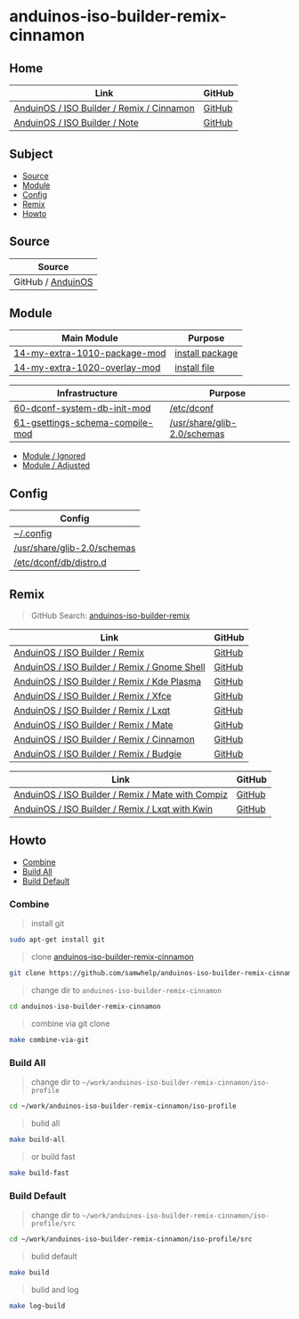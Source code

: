 

# anduinos-iso-builder-remix-cinnamon




## Home

| Link | GitHub |
| ---- | ------ |
| [AnduinOS / ISO Builder / Remix / Cinnamon](https://samwhelp.github.io/anduinos-iso-builder-remix-cinnamon/) | [GitHub](https://github.com/samwhelp/anduinos-iso-builder-remix-cinnamon) |
| [AnduinOS / ISO Builder / Note](https://samwhelp.github.io/note-about-anduinos-iso-builder/) | [GitHub](https://github.com/samwhelp/note-about-anduinos-iso-builder) |




## Subject

* [Source](#source)
* [Module](#module)
* [Config](#config)
* [Remix](#remix)
* [Howto](#howto)




## Source

| Source |
| --- |
| GitHub / [AnduinOS](https://github.com/Anduin2017/AnduinOS)




## Module

| Main Module | Purpose |
| ----------- | ------- |
| [14-my-extra-1010-package-mod](https://github.com/samwhelp/anduinos-iso-builder-remix-cinnamon/tree/main/asset/template/src/mods/14-my-extra-1010-package-mod) | [install package](https://github.com/samwhelp/anduinos-iso-builder-remix-cinnamon/tree/main/asset/template/src/mods/14-my-extra-1010-package-mod/asset/package/install) |
| [14-my-extra-1020-overlay-mod](https://github.com/samwhelp/anduinos-iso-builder-remix-cinnamon/tree/main/asset/template/src/mods/14-my-extra-1020-overlay-mod) | [install file](https://github.com/samwhelp/anduinos-iso-builder-remix-cinnamon/tree/main/asset/template/src/mods/14-my-extra-1020-overlay-mod/asset/overlay) |


| Infrastructure | Purpose |
| -------------- | ------- |
| [60-dconf-system-db-init-mod](https://github.com/samwhelp/anduinos-iso-builder-remix-cinnamon/tree/main/asset/template/src/mods/60-dconf-system-db-init-mod) | [/etc/dconf](https://github.com/samwhelp/anduinos-iso-builder-remix-cinnamon/tree/main/asset/template/src/mods/14-my-extra-1020-overlay-mod/asset/overlay/etc/dconf) |
| [61-gsettings-schema-compile-mod](https://github.com/samwhelp/anduinos-iso-builder-remix-cinnamon/tree/main/asset/template/src/mods/61-gsettings-schema-compile-mod) | [/usr/share/glib-2.0/schemas](https://github.com/samwhelp/anduinos-iso-builder-remix-cinnamon/tree/main/asset/template/src/mods/14-my-extra-1020-overlay-mod/asset/overlay/usr/share/glib-2.0/schemas) |


* [Module / Ignored](https://github.com/samwhelp/anduinos-iso-builder-remix-cinnamon/blob/main/helper/docs/module/module-ignored.md)
* [Module / Adjusted](https://github.com/samwhelp/anduinos-iso-builder-remix-cinnamon/blob/main/helper/docs/module/module-adjusted.md)




## Config

| Config |
| ------ |
| [~/.config](https://github.com/samwhelp/anduinos-iso-builder-remix-cinnamon/tree/main/asset/template/src/mods/14-my-extra-1020-overlay-mod/asset/overlay/etc/skel/.config) |
| [/usr/share/glib-2.0/schemas](https://github.com/samwhelp/anduinos-iso-builder-remix-cinnamon/tree/main/asset/template/src/mods/14-my-extra-1020-overlay-mod/asset/overlay/usr/share/glib-2.0/schemas) |
| [/etc/dconf/db/distro.d](https://github.com/samwhelp/anduinos-iso-builder-remix-cinnamon/tree/main/asset/template/src/mods/14-my-extra-1020-overlay-mod/asset/overlay/etc/dconf/db/distro.d) |




## Remix

> GitHub Search: [anduinos-iso-builder-remix](https://github.com/samwhelp?q=anduinos-iso-builder-remix&tab=repositories&type=&language=&sort=)

| Link | GitHub |
| ---- | ------ |
| [AnduinOS / ISO Builder / Remix](https://samwhelp.github.io/anduinos-iso-builder-remix/) | [GitHub](https://github.com/samwhelp/anduinos-iso-builder-remix) |
| [AnduinOS / ISO Builder / Remix / Gnome Shell](https://samwhelp.github.io/anduinos-iso-builder-remix-gnome-shell/) | [GitHub](https://github.com/samwhelp/anduinos-iso-builder-remix-gnome-shell) |
| [AnduinOS / ISO Builder / Remix / Kde Plasma](https://samwhelp.github.io/anduinos-iso-builder-remix-kde-plasma/) | [GitHub](https://github.com/samwhelp/anduinos-iso-builder-remix-kde-plasma) |
| [AnduinOS / ISO Builder / Remix / Xfce](https://samwhelp.github.io/anduinos-iso-builder-remix-xfce/) | [GitHub](https://github.com/samwhelp/anduinos-iso-builder-remix-xfce) |
| [AnduinOS / ISO Builder / Remix / Lxqt](https://samwhelp.github.io/anduinos-iso-builder-remix-lxqt/) | [GitHub](https://github.com/samwhelp/anduinos-iso-builder-remix-lxqt) |
| [AnduinOS / ISO Builder / Remix / Mate](https://samwhelp.github.io/anduinos-iso-builder-remix-mate/) | [GitHub](https://github.com/samwhelp/anduinos-iso-builder-remix-mate) |
| [AnduinOS / ISO Builder / Remix / Cinnamon](https://samwhelp.github.io/anduinos-iso-builder-remix-cinnamon/) | [GitHub](https://github.com/samwhelp/anduinos-iso-builder-remix-cinnamon) |
| [AnduinOS / ISO Builder / Remix / Budgie](https://samwhelp.github.io/anduinos-iso-builder-remix-budgie/) | [GitHub](https://github.com/samwhelp/anduinos-iso-builder-remix-budgie) |


| Link | GitHub |
| ---- | ------ |
| [AnduinOS / ISO Builder / Remix / Mate with Compiz](https://samwhelp.github.io/anduinos-iso-builder-remix-mate-with-compiz/) | [GitHub](https://github.com/samwhelp/anduinos-iso-builder-remix-mate-with-compiz) |
| [AnduinOS / ISO Builder / Remix / Lxqt with Kwin](https://samwhelp.github.io/anduinos-iso-builder-remix-lxqt-with-kwin/) | [GitHub](https://github.com/samwhelp/anduinos-iso-builder-remix-lxqt-with-kwin) |




## Howto

* [Combine](#combine)
* [Build All](#build-all)
* [Build Default](#build-default)




### Combine

> install git

``` sh
sudo apt-get install git
```


> clone [anduinos-iso-builder-remix-cinnamon](https://github.com/samwhelp/anduinos-iso-builder-remix-cinnamon)

``` sh
git clone https://github.com/samwhelp/anduinos-iso-builder-remix-cinnamon.git
```


> change dir to `anduinos-iso-builder-remix-cinnamon`

``` sh
cd anduinos-iso-builder-remix-cinnamon
```


> combine via git clone

``` sh
make combine-via-git
```




### Build All


> change dir to `~/work/anduinos-iso-builder-remix-cinnamon/iso-profile`

``` sh
cd ~/work/anduinos-iso-builder-remix-cinnamon/iso-profile
```


> bulid all

``` sh
make build-all
```


> or build fast

``` sh
make build-fast
```




### Build Default


> change dir to `~/work/anduinos-iso-builder-remix-cinnamon/iso-profile/src`

``` sh
cd ~/work/anduinos-iso-builder-remix-cinnamon/iso-profile/src
```


> bulid default

``` sh
make build
```


> bulid and log

``` sh
make log-build
```
